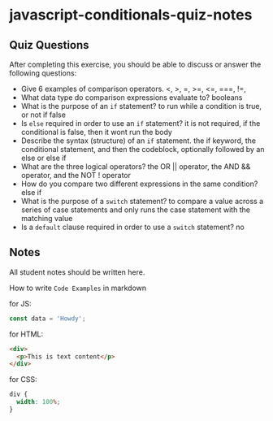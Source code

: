 # javascript-conditionals-quiz-notes

## Quiz Questions

After completing this exercise, you should be able to discuss or answer the following questions:

- Give 6 examples of comparison operators.
  <, >, =, >=, <=, ===, !=,
- What data type do comparison expressions evaluate to?
  booleans
- What is the purpose of an `if` statement?
  to run while a condition is true, or not if false
- Is `else` required in order to use an `if` statement?
  it is not required, if the conditional is false, then it wont run the body
- Describe the syntax (structure) of an `if` statement.
  the if keyword, the conditional statement, and then the codeblock, optionally followed by an else or else if
- What are the three logical operators?
  the OR || operator, the AND && operator, and the NOT ! operator
- How do you compare two different expressions in the same condition?
  else if
- What is the purpose of a `switch` statement?
  to compare a value across a series of case statements and only runs the case statement with the matching value
- Is a `default` clause required in order to use a `switch` statement?
  no

## Notes

All student notes should be written here.

How to write `Code Examples` in markdown

for JS:

```javascript
const data = 'Howdy';
```

for HTML:

```html
<div>
  <p>This is text content</p>
</div>
```

for CSS:

```css
div {
  width: 100%;
}
```

